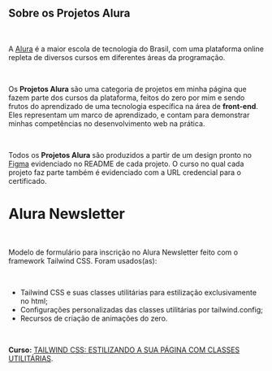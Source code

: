## Sobre os Projetos Alura

<br>

A [Alura](https://www.alura.com.br/) é a maior escola de tecnologia do Brasil, com uma plataforma online repleta de diversos cursos em diferentes áreas da programação.

<br>

Os **Projetos Alura** são uma categoria de projetos em minha página que fazem parte dos cursos da plataforma, feitos do zero por mim e sendo frutos do aprendizado de uma tecnologia específica na área de **front-end**. Eles representam um marco de aprendizado, e contam para demonstrar minhas competências no desenvolvimento web na prática.

<br>

Todos os **Projetos Alura** são produzidos a partir de um design pronto no [Figma](https://www.figma.com/) evidenciado no README de cada projeto. O curso no qual cada projeto faz parte também é evidenciado com a URL credencial para o certificado.

# Alura Newsletter

<br>

Modelo de formulário para inscrição no Alura Newsletter feito com o framework Tailwind CSS. Foram usados(as):

<br>

* Tailwind CSS e suas classes utilitárias para estilização exclusivamente no html;
* Configurações personalizadas das classes utilitárias por tailwind.config;
* Recursos de criação de animações do zero.

<br>

**Curso:** [TAILWIND CSS: ESTILIZANDO A SUA PÁGINA COM CLASSES UTILITÁRIAS](https://cursos.alura.com.br/certificate/5734cb30-995f-4bcb-9048-cb1a91c0a309).

